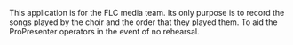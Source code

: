 This application is for the FLC media team.  Its only purpose is to 
record the songs played by the choir and the order that they played 
them.  To aid the ProPresenter operators in the event of no rehearsal.
